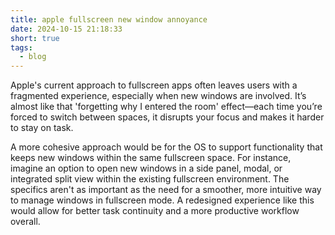 ```yaml
---
title: apple fullscreen new window annoyance
date: 2024-10-15 21:18:33
short: true
tags:
  - blog
---
```


Apple's current approach to fullscreen apps often leaves users with a fragmented experience, especially when new windows are involved. It’s almost like that 'forgetting why I entered the room' effect—each time you’re forced to switch between spaces, it disrupts your focus and makes it harder to stay on task.

A more cohesive approach would be for the OS to support functionality that keeps new windows within the same fullscreen space. For instance, imagine an option to open new windows in a side panel, modal, or integrated split view within the existing fullscreen environment. The specifics aren't as important as the need for a smoother, more intuitive way to manage windows in fullscreen mode. A redesigned experience like this would allow for better task continuity and a more productive workflow overall.
